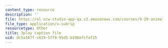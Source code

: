 ```yaml
---
content_type: resource
description: ''
file: https://ol-ocw-studio-app-qa.s3.amazonaws.com/courses/9-20-animal-behavior-fall-2013/dc5a167fc61957f995d5b198efcfaf25_472246.vtt
file_type: application/x-subrip
resourcetype: Other
title: 3play caption file
uid: dc5a167f-c619-57f9-95d5-b198efcfaf25
---
```

